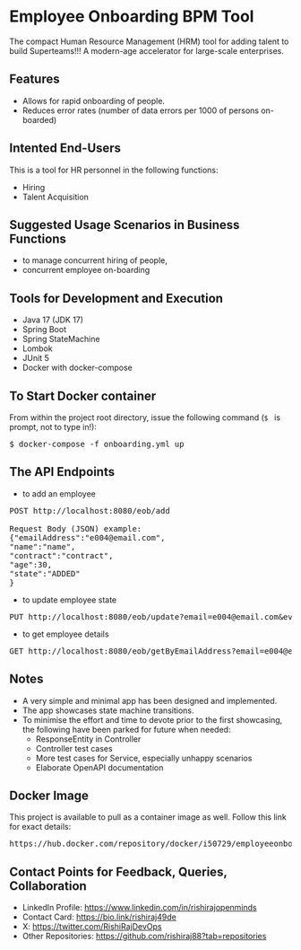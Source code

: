 # Employee Onboarding BPM Tool
The compact Human Resource Management (HRM) tool for adding talent to build Superteams!!! A modern-age accelerator for large-scale enterprises.

## Features
- Allows for rapid onboarding of people.
- Reduces error rates (number of data errors per 1000 of persons on-boarded)

## Intented End-Users
This is a tool for HR personnel in the following functions:
- Hiring
- Talent Acquisition

## Suggested Usage Scenarios in Business Functions
- to manage concurrent hiring of people,
- concurrent employee on-boarding

## Tools for Development and Execution
- Java 17 (JDK 17)
- Spring Boot
- Spring StateMachine
- Lombok
- JUnit 5
- Docker with docker-compose

## To Start Docker container

From within the project root directory, issue the following command (`$ ` is prompt, not to type in!):
<pre>$ docker-compose -f onboarding.yml up</pre>

## The API Endpoints

- to add an employee
<pre>POST http://localhost:8080/eob/add

Request Body (JSON) example:
{"emailAddress":"e004@email.com",
"name":"name",
"contract":"contract",
"age":30,
"state":"ADDED"
}</pre>

- to update employee state
<pre>PUT http://localhost:8080/eob/update?email=e004@email.com&event=BEGIN_CHECK</pre>

- to get employee details
<pre>GET http://localhost:8080/eob/getByEmailAddress?email=e004@email.com</pre>

## Notes
- A very simple and minimal app has been designed and implemented.
- The app showcases state machine transitions.
- To minimise the effort and time to devote prior to the first showcasing, the following have been parked for future when needed:
  - ResponseEntity in Controller
  - Controller test cases
  - More test cases for Service, especially unhappy scenarios
  - Elaborate OpenAPI documentation

## Docker Image
This project is available to pull as a container image as well. Follow this link for exact details:
<pre>https://hub.docker.com/repository/docker/i50729/employeeonboarding</pre>

## Contact Points for Feedback, Queries, Collaboration
- LinkedIn Profile: https://www.linkedin.com/in/rishirajopenminds
- Contact Card: https://bio.link/rishiraj49de
- X: https://twitter.com/RishiRajDevOps
- Other Repositories: https://github.com/rishiraj88?tab=repositories
